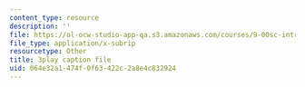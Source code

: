```yaml
---
content_type: resource
description: ''
file: https://ol-ocw-studio-app-qa.s3.amazonaws.com/courses/9-00sc-introduction-to-psychology-fall-2011/064e32a1474f0f63422c2a8e4c832924_SBrCPDC21f4.srt
file_type: application/x-subrip
resourcetype: Other
title: 3play caption file
uid: 064e32a1-474f-0f63-422c-2a8e4c832924
---
```

